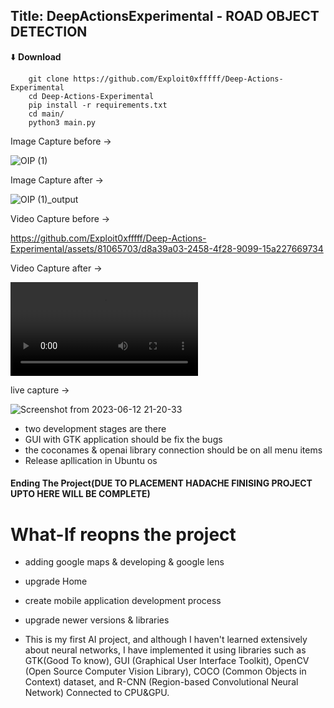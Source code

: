 ## Title: DeepActionsExperimental -  ROAD OBJECT DETECTION 

⬇️ **Download**

```
    git clone https://github.com/Exploit0xfffff/Deep-Actions-Experimental
    cd Deep-Actions-Experimental
    pip install -r requirements.txt
    cd main/
    python3 main.py
```

Image Capture before ->

![OIP (1)](https://github.com/Exploit0xfffff/Deep-Actions-Experimental/assets/81065703/76b033a5-4882-44c7-9924-6a5d2faa7095)


Image Capture after ->

![OIP (1)_output](https://github.com/Exploit0xfffff/Deep-Actions-Experimental/assets/81065703/41375075-2686-4f5a-9ae6-930d2c8d36b9)

Video Capture before ->

https://github.com/Exploit0xfffff/Deep-Actions-Experimental/assets/81065703/d8a39a03-2458-4f28-9099-15a227669734


Video Capture after ->

![video](main/img/output.mp4)

live capture ->

![Screenshot from 2023-06-12 21-20-33](https://github.com/Exploit0xfffff/Deep-Actions-Experimental/assets/81065703/66d208f3-1ce2-4f82-8a2b-19b021f2c57b)

- two development stages are there 
- GUI with GTK application should be fix the bugs 
- the coconames & openai library connection should be on all menu items 
- Release apllication in Ubuntu os 

#### Ending The Project(DUE TO PLACEMENT HADACHE FINISING PROJECT UPTO HERE WILL BE COMPLETE)

# What-If reopns the project
- adding google maps & developing & google lens
- upgrade Home 
- create mobile application development process
- upgrade newer versions & libraries 


- This is my first AI project, and although I haven't learned extensively about neural networks, I have implemented it using libraries such as GTK(Good To know), GUI (Graphical User Interface Toolkit), OpenCV (Open Source Computer Vision Library), COCO (Common Objects in Context) dataset, and R-CNN (Region-based Convolutional Neural Network) Connected to CPU&GPU.

